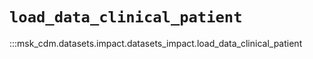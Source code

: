 # `load_data_clinical_patient`

:::msk_cdm.datasets.impact.datasets_impact.load_data_clinical_patient
